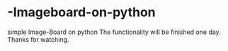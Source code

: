 # -Imageboard-on-python
simple Image-Board on python
The functionality will be finished one day. Thanks for watching.
